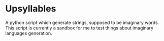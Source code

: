 # Upsyllables
A python script which generate strings, supposed to be imaginary words.
This script is currently a sandbox for me to test things about imaginary languages generation.
